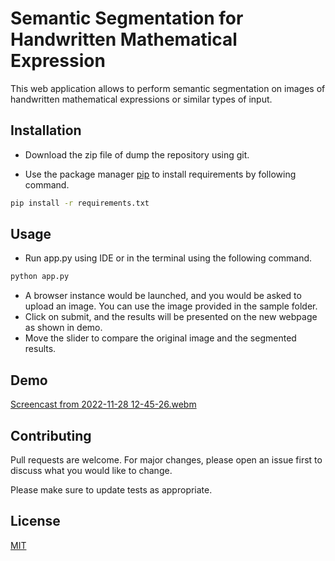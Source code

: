 # Semantic Segmentation for Handwritten Mathematical Expression

This web application allows to perform semantic segmentation on images of handwritten mathematical expressions or similar types of input.
## Installation
- Download the zip file of dump the repository using git.

- Use the package manager [pip](https://pip.pypa.io/en/stable/) to install requirements by following command.

```bash
pip install -r requirements.txt
```

## Usage
- Run app.py using IDE or in the terminal using the following command.

```bash
python app.py
```
- A browser instance would be launched, and you would be asked to upload an image. You can use the image provided in the sample folder.
- Click on submit, and the results will be presented on the new webpage as shown in demo.
- Move the slider to compare the original image and the segmented results.

## Demo
[Screencast from 2022-11-28 12-45-26.webm](https://user-images.githubusercontent.com/28351261/204217468-0637d9de-ae9e-4f46-af71-e0b126a549c1.webm)


## Contributing

Pull requests are welcome. For major changes, please open an issue first
to discuss what you would like to change.

Please make sure to update tests as appropriate.

## License

[MIT](https://choosealicense.com/licenses/mit/)
